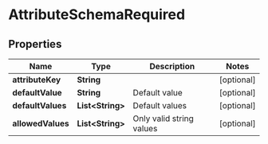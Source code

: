 

# AttributeSchemaRequired


## Properties

| Name | Type | Description | Notes |
|------------ | ------------- | ------------- | -------------|
|**attributeKey** | **String** |  |  [optional] |
|**defaultValue** | **String** | Default value |  [optional] |
|**defaultValues** | **List&lt;String&gt;** | Default values |  [optional] |
|**allowedValues** | **List&lt;String&gt;** | Only valid string values |  [optional] |



